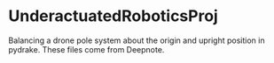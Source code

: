 # UnderactuatedRoboticsProj
Balancing a drone pole system about the origin and upright position in pydrake.
These files come from Deepnote. 
